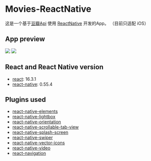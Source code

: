 # Movies-ReactNative
这是一个基于[豆瓣Api](https://developers.douban.com/wiki/?title=api_v2) 使用 [ReactNative](https://github.com/facebook/react-native) 开发的App。
（目前只适配 iOS）

## App preview
![](previews/preview_1.gif)
![](previews/preview_2.gif)

## React and React Native version
* [react](https://github.com/facebook/react): 16.3.1
* [react-native](https://github.com/facebook/react-native): 0.55.4

## Plugins used
* [react-native-elements](https://github.com/react-native-training/react-native-elements)
* [react-native-lightbox](https://github.com/oblador/react-native-lightbox)
* [react-native-orientation](https://github.com/yamill/react-native-orientation)
* [react-native-scrollable-tab-view](https://github.com/skv-headless/react-native-scrollable-tab-view)
* [react-native-splash-screen](https://github.com/crazycodeboy/react-native-splash-screen)
* [react-native-swiper](https://github.com/leecade/react-native-swiper)
* [react-native-vector-icons](https://github.com/oblador/react-native-vector-icons)
* [react-native-video](https://github.com/react-native-community/react-native-videor)
* [react-navigation](https://github.com/wix/react-native-navigation)
